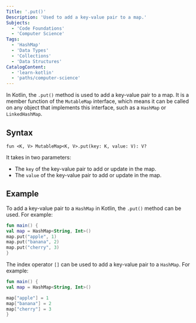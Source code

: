 ```yaml
---
Title: '.put()'
Description: 'Used to add a key-value pair to a map.'
Subjects:
  - 'Code Foundations'
  - 'Computer Science'
Tags:
  - 'HashMap'
  - 'Data Types'
  - 'Collections'
  - 'Data Structures'
CatalogContent:
  - 'learn-kotlin'
  - 'paths/computer-science'
---
```


In Kotlin, the `.put()` method is used to add a key-value pair to a map. It is a member function of the `MutableMap` interface, which means it can be called on any object that implements this interface, such as a `HashMap` or `LinkedHashMap`.

## Syntax

```pseudo
fun <K, V> MutableMap<K, V>.put(key: K, value: V): V?
```

It takes in two parameters:

- The `key` of the key-value pair to add or update in the map.
- The `value` of the key-value pair to add or update in the map.

## Example

To add a key-value pair to a `HashMap` in Kotlin, the `.put()` method can be used. For example:

```kotlin
fun main() {
val map = HashMap<String, Int>()
map.put("apple", 1)
map.put("banana", 2)
map.put("cherry", 3)
}
```

The index operator `[]` can be used to add a key-value pair to a `HashMap`. For example:

```kotlin
fun main() {
val map = HashMap<String, Int>()

map["apple"] = 1
map["banana"] = 2
map["cherry"] = 3
}
```
